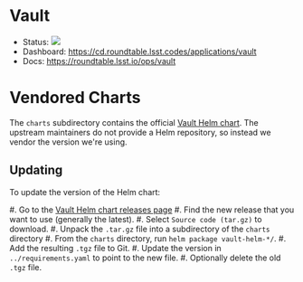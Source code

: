# Vault

- Status: ![](https://cd.roundtable.lsst.codes/api/badge?name=vault)
- Dashboard: https://cd.roundtable.lsst.codes/applications/vault
- Docs: https://roundtable.lsst.io/ops/vault

# Vendored Charts

The `charts` subdirectory contains the official [Vault Helm chart](https://github.com/hashicorp/vault-helm).
The upstream maintainers do not provide a Helm repository, so instead we vendor the version we're using.

## Updating

To update the version of the Helm chart:

#. Go to the [Vault Helm chart releases page](https://github.com/hashicorp/vault-helm/releases)
#. Find the new release that you want to use (generally the latest).
#. Select `Source code (tar.gz)` to download.
#. Unpack the `.tar.gz` file into a subdirectory of the `charts` directory
#. From the `charts` directory, run `helm package vault-helm-*/`.
#. Add the resulting `.tgz` file to Git.
#. Update the version in `../requirements.yaml` to point to the new file.
#. Optionally delete the old `.tgz` file.
